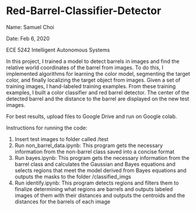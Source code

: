 # Red-Barrel-Classifier-Detector
Name: Samuel Choi

Date: Feb 6, 2020

ECE 5242 Intelligent Autonomous Systems

In this project, I trained a model to detect barrels in images and find the relative world coordinates of
the barrel from images. To do this, I implemented algorithms for learning the color model, segmenting the
target color, and finally localizing the target object from images. 
Given a set of training images, I hand-labeled training examples. From these training examples, I built
a color classifier and red barrel detector. The center of the detected barrel and the distance to the 
barrel are displayed on the new test images. 

For best results, upload files to Google Drive and run on Google colab. 

Instructions for running the code:
1) Insert test images to folder called /test
2) Run non_barrel_data.ipynb:
		This program gets the necessary information from the non-barrel class saved into a concise format
3) Run bayes.ipynb:
		This program gets the necessary information from the barrel class
		and calculates the Gaussian and Bayes equations
		and selects regions that meet the model derived from Bayes equations
		and outputs the masks to the folder /classified_imgs
4) Run identify.ipynb:
		This program detects regions and filters them to finalize determining what regions are barrels
		and outputs labeled images of them with their distances
		and outputs the centroids and the distances for the barrels of each image
